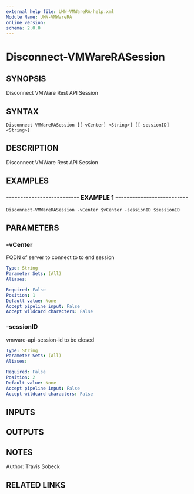 ```yaml
---
external help file: UMN-VMWareRA-help.xml
Module Name: UMN-VMWareRA
online version: 
schema: 2.0.0
---
```


# Disconnect-VMWareRASession

## SYNOPSIS
Disconnect VMWare Rest API Session

## SYNTAX

```
Disconnect-VMWareRASession [[-vCenter] <String>] [[-sessionID] <String>]
```

## DESCRIPTION
Disconnect VMWare Rest API Session

## EXAMPLES

### -------------------------- EXAMPLE 1 --------------------------
```
Disconnect-VMWareRASession -vCenter $vCenter -sessionID $sessionID
```

## PARAMETERS

### -vCenter
FQDN of server to connect to to end session

```yaml
Type: String
Parameter Sets: (All)
Aliases: 

Required: False
Position: 1
Default value: None
Accept pipeline input: False
Accept wildcard characters: False
```

### -sessionID
vmware-api-session-id to be closed

```yaml
Type: String
Parameter Sets: (All)
Aliases: 

Required: False
Position: 2
Default value: None
Accept pipeline input: False
Accept wildcard characters: False
```

## INPUTS

## OUTPUTS

## NOTES
Author: Travis Sobeck

## RELATED LINKS

